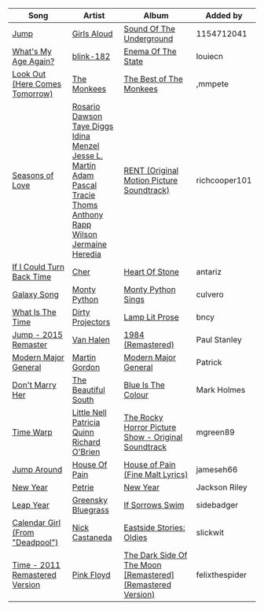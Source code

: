 | Song | Artist | Album | Added by |
|-|-|-|-|
| [Jump](https://open.spotify.com/track/77XwQEPxhY65b8rPszET9u) | [Girls Aloud](https://open.spotify.com/artist/12EtLdLfJ41vUOoVzPZIUy) | [Sound Of The Underground](https://open.spotify.com/album/5lruCC2nlwy21JwWLpjrrS) | 1154712041 |
| [What's My Age Again?](https://open.spotify.com/track/4LJhJ6DQS7NwE7UKtvcM52) | [blink-182](https://open.spotify.com/artist/6FBDaR13swtiWwGhX1WQsP) | [Enema Of The State](https://open.spotify.com/album/652N05EcNH1a4bIlUixQE2) | louiecn |
| [Look Out (Here Comes Tomorrow)](https://open.spotify.com/track/68tmmZ7KAeiaUIvVVOOeaH) | [The Monkees](https://open.spotify.com/artist/320EPCSEezHt1rtbfwH6Ck) | [The Best of The Monkees](https://open.spotify.com/album/338yWfNJWW2SXxVfIdczUD) | ,mmpete |
| [Seasons of Love](https://open.spotify.com/track/5gw8HNcrqliEw0X6pPrPvG) | [Rosario Dawson](https://open.spotify.com/artist/5gGhRZgP9BJL9fsFdvTzeX)<br>[Taye Diggs](https://open.spotify.com/artist/6jRmwlzMVSICyO97aN7UnT)<br>[Idina Menzel](https://open.spotify.com/artist/73Np75Wv2tju61Eo9Zw4IR)<br>[Jesse L. Martin](https://open.spotify.com/artist/5jpma87NOuRoh5FMf0CW5I)<br>[Adam Pascal](https://open.spotify.com/artist/0bvwPCit9Yh0yVdLKGnXRi)<br>[Tracie Thoms](https://open.spotify.com/artist/00BueEoowSUVGZoCR5yIRL)<br>[Anthony Rapp](https://open.spotify.com/artist/3GZGJ33pJdAdUL6IQpK8mR)<br>[Wilson Jermaine Heredia](https://open.spotify.com/artist/2wpskShaCrgkVcET4JzTAV) | [RENT (Original Motion Picture Soundtrack)](https://open.spotify.com/album/7JR7tGOAvqFSpVmDlCzHIJ) | richcooper101 |
| [If I Could Turn Back Time](https://open.spotify.com/track/6mYrhCAGWzTdF8QnKuchXM) | [Cher](https://open.spotify.com/artist/72OaDtakiy6yFqkt4TsiFt) | [Heart Of Stone](https://open.spotify.com/album/3srdrIrP3V7LTmRujRfLhK) | antariz |
| [Galaxy Song](https://open.spotify.com/track/34yg9VNqMh8WLKCAipKXgO) | [Monty Python](https://open.spotify.com/artist/5IxfhXIHjAOAqibxl90NZO) | [Monty Python Sings](https://open.spotify.com/album/57awupvncNEIad7j0lkOuT) | culvero |
| [What Is The Time](https://open.spotify.com/track/1Z3RQFrjlpxtD0vXuLRQJD) | [Dirty Projectors](https://open.spotify.com/artist/5VF0YkVLeVD4ytyiyVSIiF) | [Lamp Lit Prose](https://open.spotify.com/album/03CZTX0lcoZGy71rOHnDxn) | bncy |
| [Jump - 2015 Remaster](https://open.spotify.com/track/7N3PAbqfTjSEU1edb2tY8j) | [Van Halen](https://open.spotify.com/artist/2cnMpRsOVqtPMfq7YiFE6K) | [1984 (Remastered)](https://open.spotify.com/album/3REUXdj5OPKhuDTrTtCBU0) | Paul Stanley |
| [Modern Major General](https://open.spotify.com/track/4ZXS9JX2ppc1GD6ytZz5yV) | [Martin Gordon](https://open.spotify.com/artist/48RtnmLm9yaeL0DQtST0An) | [Modern Major General](https://open.spotify.com/album/1ODCusT4pjFbuTtELYmy9O) | Patrick |
| [Don't Marry Her](https://open.spotify.com/track/20abcpNIRjDmyFoAbFozil) | [The Beautiful South](https://open.spotify.com/artist/4fomCZiFUMX73KJ0YQ0V90) | [Blue Is The Colour](https://open.spotify.com/album/14CFxfus4QKYtVW8oQkbp2) | Mark Holmes |
| [Time Warp](https://open.spotify.com/track/4WFeJTXNHIS2wURtwlAkhu) | [Little Nell](https://open.spotify.com/artist/213WFYdlgojElnXhDyhwke)<br>[Patricia Quinn](https://open.spotify.com/artist/7Akz0poR4eUgNM0ciCWqIs)<br>[Richard O'Brien](https://open.spotify.com/artist/0aIOdrjH5s3hJqxmKoAEUg) | [The Rocky Horror Picture Show - Original Soundtrack](https://open.spotify.com/album/4QviryaneolcRmDB57SLco) | mgreen89 |
| [Jump Around](https://open.spotify.com/track/3TZwjdclvWt7iPJUnMpgcs) | [House Of Pain](https://open.spotify.com/artist/0AuW7OCyKfFrsMbtHrYgIV) | [House of Pain (Fine Malt Lyrics)](https://open.spotify.com/album/2z37UnazitI7yDEF0IjE0v) | jameseh66 |
| [New Year](https://open.spotify.com/track/1TH4FpPa6E93XSbaaC6kCN) | [Petrie](https://open.spotify.com/artist/5emXRrMfHjfZIRqy0HcL8a) | [New Year](https://open.spotify.com/album/1ZobcmAVjJHZZvaJhw3CTE) | Jackson Riley |
| [Leap Year](https://open.spotify.com/track/60tfD2YgDiwyOloZbE5xtE) | [Greensky Bluegrass](https://open.spotify.com/artist/33bzrYoIWLx5uox3y0VtHn) | [If Sorrows Swim](https://open.spotify.com/album/1jnmGCx7YTjj5RWBMPXmkH) | sidebadger |
| [Calendar Girl (From "Deadpool")](https://open.spotify.com/track/3T73RYVFDT70I8pEv4t97C) | [Nick Castaneda](https://open.spotify.com/artist/2KOWpa63Qg3nxCyzoUydM3) | [Eastside Stories: Oldies](https://open.spotify.com/album/1GAbV3SnjFptf5zPSazcqK) | slickwit |
| [Time - 2011 Remastered Version](https://open.spotify.com/track/4xHWH1jwV5j4mBYRhxPbwZ) | [Pink Floyd](https://open.spotify.com/artist/0k17h0D3J5VfsdmQ1iZtE9) | [The Dark Side Of The Moon [Remastered] (Remastered Version)](https://open.spotify.com/album/2WT1pbYjLJciAR26yMebkH) | felixthespider |